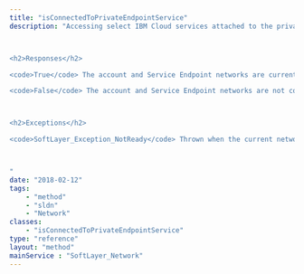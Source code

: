 ```yaml
---
title: "isConnectedToPrivateEndpointService"
description: "Accessing select IBM Cloud services attached to the private back-end network is made possible by establishing a network relationship between an account's private network and the Service Endpoint network. 



<h2>Responses</h2> 

<code>True</code> The account and Service Endpoint networks are currently connected. 

<code>False</code> The account and Service Endpoint networks are not connected; both networks are properly configured to connect. 



<h2>Exceptions</h2> 

<code>SoftLayer_Exception_NotReady</code> Thrown when the current network configuration will not support connection alteration. 



"
date: "2018-02-12"
tags:
    - "method"
    - "sldn"
    - "Network"
classes:
    - "isConnectedToPrivateEndpointService"
type: "reference"
layout: "method"
mainService : "SoftLayer_Network"
---
```

